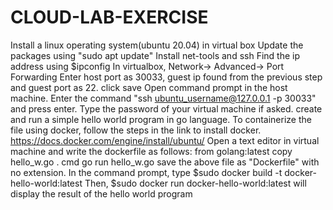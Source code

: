 # CLOUD-LAB-EXERCISE

Install a linux operating system(ubuntu 20.04) in virtual box
Update the packages using "sudo apt update"
Install net-tools and ssh
Find the ip address using $ipconfig
In virtualbox, Network-> Advanced-> Port Forwarding
Enter host port as 30033, guest ip found from the previous step and guest port as 22.
click save
Open command prompt in the host machine.
Enter the command "ssh ubuntu_username@127.0.0.1 -p 30033" and press enter.
Type the password of your virtual machine if asked.
create and run a simple hello world program in go language.
To containerize the file using docker, follow the steps in the link to install docker.
https://docs.docker.com/engine/install/ubuntu/
Open a text editor in virtual machine and write the dockerfile as follows:
from golang:latest
copy hello_w.go .
cmd go run hello_w.go
save the above file as "Dockerfile" with no extension.
In the command prompt, type $sudo docker build -t docker-hello-world:latest 
Then, $sudo docker run docker-hello-world:latest will display the result of the hello world program
